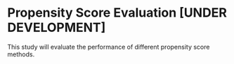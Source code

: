 Propensity Score Evaluation [UNDER DEVELOPMENT]
=======================================

This study will evaluate the performance of different propensity score methods.